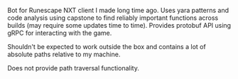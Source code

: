 Bot for Runescape NXT client I made long time ago. Uses yara patterns and code analysis using capstone to find reliably important functions across builds (may require some updates time to time). Provides protobuf API using gRPC for interacting with the game.

Shouldn't be expected to work outside the box and contains a lot of absolute paths relative to my machine.

Does not provide path traversal functionality.
